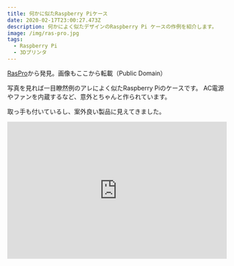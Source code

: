 ```yaml
---
title: 何かに似たRaspberry Piケース
date: 2020-02-17T23:00:27.473Z
description: 何かによく似たデザインのRaspberry Pi ケースの作例を紹介します。
image: /img/ras-pro.jpg
tags:
  - Raspberry Pi
  - 3Dプリンタ
---
```

[RasPro](https://www.instructables.com/id/Rasp-Pro/)から発見。画像もここから転載（Public Domain）

写真を見れば一目瞭然例のアレによく似たRaspberry Piのケースです。
AC電源やファンを内蔵するなど、意外とちゃんと作られています。

取っ手も付いているし、案外良い製品に見えてきました。

<iframe width="100%" height="315" src="https://www.youtube.com/embed/yUD1lNzGukk" frameborder="0" allow="accelerometer; autoplay; encrypted-media; gyroscope; picture-in-picture" allowfullscreen></iframe>
